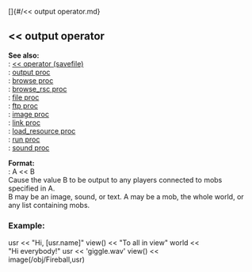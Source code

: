 []{#/&lt;&lt; output operator.md}    
## \<\< output operator    
**See also:**    
:   [\<\< operator (savefile)](/savefile/operator/%3c%3c)    
:   [output proc](/proc/output)    
:   [browse proc](/proc/browse)    
:   [browse_rsc proc](/proc/browse_rsc)    
:   [file proc](/proc/file)    
:   [ftp proc](/proc/ftp)    
:   [image proc](/proc/image)    
:   [link proc](/proc/link)    
:   [load_resource proc](/proc/load_resource)    
:   [run proc](/proc/run)    
:   [sound proc](/proc/sound)    
<!-- -->    
**Format:**    
:   A \<\< B    
Cause the value B to be output to any players connected to mobs    
specified in A.    
B may be an image, sound, or text. A may be a mob, the whole world, or    
any list containing mobs.    
### Example:    
usr \<\< \"Hi, \[usr.name\]\" view() \<\< \"To all in view\" world \<\<    
\"Hi everybody!\" usr \<\< \'giggle.wav\' view() \<\<    
image(/obj/Fireball,usr)  